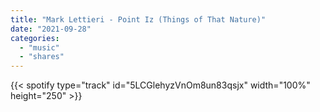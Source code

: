 ```yaml
---
title: "Mark Lettieri - Point Iz (Things of That Nature)"
date: "2021-09-28"
categories:
  - "music"
  - "shares"
---
```


{{< spotify type="track" id="5LCGlehyzVnOm8un83qsjx" width="100%" height="250" >}}
